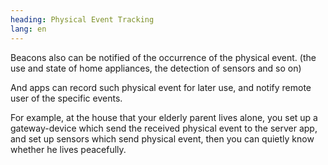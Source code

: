 ```yaml
---
heading: Physical Event Tracking
lang: en
---
```

Beacons also can be notified of the occurrence of the physical event. (the use and state of home appliances, the detection of sensors and so on)

And apps can record such physical event for later use, and notify remote user of the specific events.

For example, at the house that your elderly parent lives alone, you set up a gateway-device which send the received physical event to the server app, and set up sensors which send physical event, then you can quietly know whether he lives peacefully.
